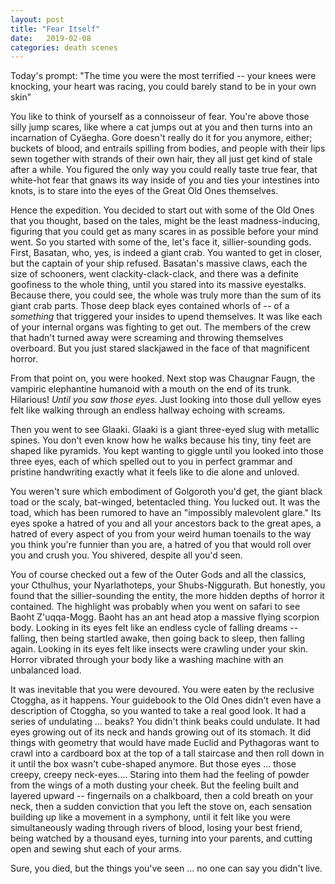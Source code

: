 ```yaml
---
layout: post
title: "Fear Itself"
date:   2019-02-08
categories: death scenes
---
```

Today's prompt: "The time you were the most terrified -- your knees were knocking, your heart was racing, you could barely stand to be in your own skin"

You like to think of yourself as a connoisseur of fear. You're above those silly jump scares, like where a cat jumps out at you and then turns into an incarnation of Cyäegha. Gore doesn't really do it for you anymore, either; buckets of blood, and entrails spilling from bodies, and people with their lips sewn together with strands of their own hair, they all just get kind of stale after a while. You figured the only way you could really taste true fear, that white-hot fear that gnaws its way inside of you and ties your intestines into knots, is to stare into the eyes of the Great Old Ones themselves.

Hence the expedition. You decided to start out with some of the Old Ones that you thought, based on the tales, might be the least madness-inducing, figuring that you could get as many scares in as possible before your mind went. So you started with some of the, let's face it, sillier-sounding gods. First, Basatan, who, yes, is indeed a giant crab. You wanted to get in closer, but the captain of your ship refused. Basatan's massive claws, each the size of schooners, went clackity-clack-clack, and there was a definite goofiness to the whole thing, until you stared into its massive eyestalks. Because there, you could see, the whole was truly more than the sum of its giant crab parts. Those deep black eyes contained whorls of -- of a *something* that triggered your insides to upend themselves. It was like each of your internal organs was fighting to get out. The members of the crew that hadn't turned away were screaming and throwing themselves overboard. But you just stared slackjawed in the face of that magnificent horror.

From that point on, you were hooked. Next stop was Chaugnar Faugn, the vampiric elephantine humanoid with a mouth on the end of its trunk. Hilarious! *Until you saw those eyes.* Just looking into those dull yellow eyes felt like walking through an endless hallway echoing with screams. 

Then you went to see Glaaki. Glaaki is a giant three-eyed slug with metallic spines. You don't even know how he walks because his tiny, tiny feet are shaped like pyramids. You kept wanting to giggle until you looked into those three eyes, each of which spelled out to you in perfect grammar and pristine handwriting exactly what it feels like to die alone and unloved.

You weren't sure which embodiment of Golgoroth you'd get, the giant black toad or the scaly, bat-winged, betentacled thing. You lucked out. It was the toad, which has been rumored to have an "impossibly malevolent glare." Its eyes spoke a hatred of you and all your ancestors back to the great apes, a hatred of every aspect of you from your weird human toenails to the way you think you're funnier than you are, a hatred of you that would roll over you and crush you. You shivered, despite all you'd seen.

You of course checked out a few of the Outer Gods and all the classics, your Cthulhus, your Nyarlathoteps, your Shubs-Niggurath. But honestly, you found that the sillier-sounding the entity, the more hidden depths of horror it contained. The highlight was probably when you went on safari to see Baoht Z'uqqa-Mogg. Baoht has an ant head atop a massive flying scorpion body. Looking in its eyes felt like an endless cycle of falling dreams -- falling, then being startled awake, then going back to sleep, then falling again. Looking in its eyes felt like insects were crawling under your skin. Horror vibrated through your body like a washing machine with an unbalanced load.

It was inevitable that you were devoured. You were eaten by the reclusive Ctoggha, as it happens. Your guidebook to the Old Ones didn't even have a description of Ctoggha, so you wanted to take a real good look. It had a series of undulating ... beaks? You didn't think beaks could undulate. It had eyes growing out of its neck and hands growing out of its stomach. It did things with geometry that would have made Euclid and Pythagoras want to crawl into a cardboard box at the top of a tall staircase and then roll down in it until the box wasn't cube-shaped anymore. But those eyes ... those creepy, creepy neck-eyes.... Staring into them had the feeling of powder from the wings of a moth dusting your cheek. But the feeling built and layered upward -- fingernails on a chalkboard, then a cold breath on your neck, then a sudden conviction that you left the stove on, each sensation building up like a movement in a symphony, until it felt like you were simultaneously wading through rivers of blood, losing your best friend, being watched by a thousand eyes, turning into your parents, and cutting open and sewing shut each of your arms. 

Sure, you died, but the things you've seen ... no one can say you didn't live.
